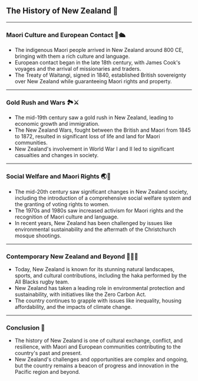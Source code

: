 ## The History of New Zealand 🌿

---

### Maori Culture and European Contact 🗿🛳️

- The indigenous Maori people arrived in New Zealand around 800 CE, bringing with them a rich culture and language.
- European contact began in the late 18th century, with James Cook's voyages and the arrival of missionaries and traders.
- The Treaty of Waitangi, signed in 1840, established British sovereignty over New Zealand while guaranteeing Maori rights and property.

---

### Gold Rush and Wars 🏞️⚔️

- The mid-19th century saw a gold rush in New Zealand, leading to economic growth and immigration.
- The New Zealand Wars, fought between the British and Maori from 1845 to 1872, resulted in significant loss of life and land for Maori communities.
- New Zealand's involvement in World War I and II led to significant casualties and changes in society.

---

### Social Welfare and Maori Rights 🌏🌈

- The mid-20th century saw significant changes in New Zealand society, including the introduction of a comprehensive social welfare system and the granting of voting rights to women.
- The 1970s and 1980s saw increased activism for Maori rights and the recognition of Maori culture and language.
- In recent years, New Zealand has been challenged by issues like environmental sustainability and the aftermath of the Christchurch mosque shootings.

---

### Contemporary New Zealand and Beyond 🐑🏄‍♀️

- Today, New Zealand is known for its stunning natural landscapes, sports, and cultural contributions, including the haka performed by the All Blacks rugby team.
- New Zealand has taken a leading role in environmental protection and sustainability, with initiatives like the Zero Carbon Act.
- The country continues to grapple with issues like inequality, housing affordability, and the impacts of climate change.

---

### Conclusion 🎉

- The history of New Zealand is one of cultural exchange, conflict, and resilience, with Maori and European communities contributing to the country's past and present.
- New Zealand's challenges and opportunities are complex and ongoing, but the country remains a beacon of progress and innovation in the Pacific region and beyond.
